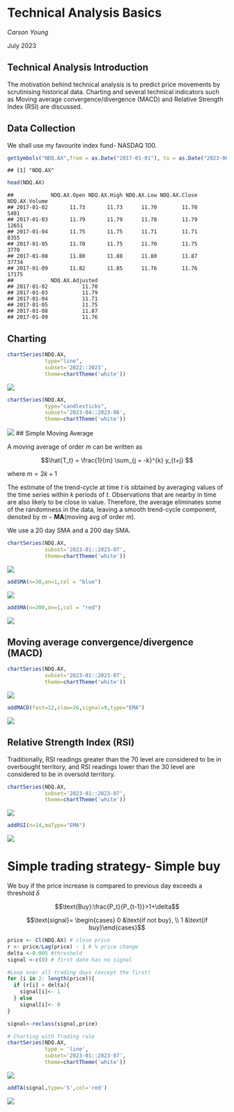 Technical Analysis Basics
================
*Carson Young*

July 2023

## Technical Analysis Introduction

The motivation behind technical analysis is to predict price movements
by scrutinising historical data. Charting and several technical
indicators such as Moving average convergence/divergence (MACD) and
Relative Strength Index (RSI) are discussed.

## Data Collection

We shall use my favourite index fund- NASDAQ 100.

``` r
getSymbols("NDQ.AX",from = as.Date("2017-01-01"), to = as.Date("2023-06-30"))
```

    ## [1] "NDQ.AX"

``` r
head(NDQ.AX)
```

    ##            NDQ.AX.Open NDQ.AX.High NDQ.AX.Low NDQ.AX.Close NDQ.AX.Volume
    ## 2017-01-02       11.73       11.73      11.70        11.70          5401
    ## 2017-01-03       11.79       11.79      11.78        11.79         12651
    ## 2017-01-04       11.75       11.75      11.71        11.71          8355
    ## 2017-01-05       11.70       11.75      11.70        11.75          3770
    ## 2017-01-08       11.80       11.88      11.80        11.87         37734
    ## 2017-01-09       11.82       11.85      11.76        11.76         17175
    ##            NDQ.AX.Adjusted
    ## 2017-01-02           11.70
    ## 2017-01-03           11.79
    ## 2017-01-04           11.71
    ## 2017-01-05           11.75
    ## 2017-01-08           11.87
    ## 2017-01-09           11.76

## Charting

``` r
chartSeries(NDQ.AX,
            type="line",
            subset='2022::2023',
            theme=chartTheme('white'))
```

![](nasdaq-analysis_files/figure-gfm/unnamed-chunk-3-1.png)<!-- -->

``` r
chartSeries(NDQ.AX,
            type="candlesticks",
            subset='2023-04::2023-06',
            theme=chartTheme('white'))
```

![](nasdaq-analysis_files/figure-gfm/unnamed-chunk-4-1.png)<!-- --> \##
Simple Moving Average

A moving average of order $m$ can be written as

$$\hat{T_t} = \frac{1}{m}  \sum_{j = -k}^{k} y_{t+j} $$

where $m = 2k + 1$

The estimate of the trend-cycle at time $t$ is obtained by averaging
values of the time series within $k$ periods of $t$. Observations that
are nearby in time are also likely to be close in value. Therefore, the
average eliminates some of the randomness in the data, leaving a smooth
trend-cycle component, denoted by $m-\textbf{MA}$(moving avg of order
$m$).

We use a 20 day SMA and a 200 day SMA.

``` r
chartSeries(NDQ.AX,
            subset='2023-01::2023-07',
            theme=chartTheme('white'))
```

![](nasdaq-analysis_files/figure-gfm/unnamed-chunk-5-1.png)<!-- -->

``` r
addSMA(n=30,on=1,col = "blue")
```

![](nasdaq-analysis_files/figure-gfm/unnamed-chunk-5-2.png)<!-- -->

``` r
addSMA(n=200,on=1,col = "red")
```

![](nasdaq-analysis_files/figure-gfm/unnamed-chunk-5-3.png)<!-- -->

## Moving average convergence/divergence (MACD)

``` r
chartSeries(NDQ.AX,
            subset='2023-01::2023-07',
            theme=chartTheme('white'))
```

![](nasdaq-analysis_files/figure-gfm/unnamed-chunk-6-1.png)<!-- -->

``` r
addMACD(fast=12,slow=26,signal=9,type="EMA")
```

![](nasdaq-analysis_files/figure-gfm/unnamed-chunk-6-2.png)<!-- -->

## Relative Strength Index (RSI)

Traditionally, RSI readings greater than the 70 level are considered to
be in overbought territory, and RSI readings lower than the 30 level are
considered to be in oversold territory.

``` r
chartSeries(NDQ.AX,
            subset='2023-01::2023-07',
            theme=chartTheme('white'))
```

![](nasdaq-analysis_files/figure-gfm/unnamed-chunk-7-1.png)<!-- -->

``` r
addRSI(n=14,maType="EMA")
```

![](nasdaq-analysis_files/figure-gfm/unnamed-chunk-7-2.png)<!-- -->

# Simple trading strategy- Simple buy

We buy if the price increase is compared to previous day exceeds a
threshold $\delta$

$$\text{Buy}:\frac{P_t}{P_{t-1}}>1+\delta$$

$$\text{signal}= \begin{cases}
0 &\text{if not buy},   \\
1 &\text{if buy}\end{cases}$$

``` r
price <- Cl(NDQ.AX) # close price
r <- price/Lag(price) - 1 # % price change
delta <-0.005 #threshold
signal <-c(0) # first date has no signal

#Loop over all trading days (except the first)
for (i in 2: length(price)){
  if (r[i] > delta){
    signal[i]<- 1
  } else
    signal[i]<- 0
}

signal<-reclass(signal,price)
```

``` r
# Charting with Trading rule
chartSeries(NDQ.AX,
            type = 'line',
            subset='2023-01::2023-07',
            theme=chartTheme('white'))
```

![](nasdaq-analysis_files/figure-gfm/unnamed-chunk-9-1.png)<!-- -->

``` r
addTA(signal,type='S',col='red')
```

![](nasdaq-analysis_files/figure-gfm/unnamed-chunk-9-2.png)<!-- -->
